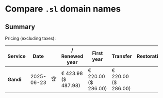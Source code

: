 # Compare `.sl` domain names

## Summary

Pricing (excluding taxes):

| Service | Date |  | / Renewed year | First year | Transfer | Restoration |
|--|--|--|--|--|--|--|
| **Gandi** | 2025-06-23 | 🏆 | € 423.98<br>($ 487.98) | € 220.00<br>($ 286.00) | € 220.00<br>($ 286.00) |  |
